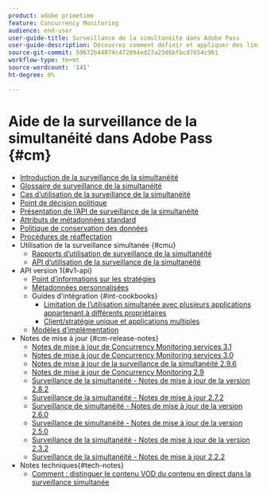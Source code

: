 ```yaml
---
product: adobe primetime
feature: Concurrency Monitoring
audience: end-user
user-guide-title: Surveillance de la simultanéité dans Adobe Pass
user-guide-description: Découvrez comment définir et appliquer des limites à l’utilisation simultanée dans plusieurs applications.
source-git-commit: 59672b44074c472094ed27a23d6bfbcd7654c901
workflow-type: tm+mt
source-wordcount: '141'
ht-degree: 0%

---
```



# Aide de la surveillance de la simultanéité dans Adobe Pass {#cm}

+ [Introduction de la surveillance de la simultanéité](cm-home.md)
+ [Glossaire de surveillance de la simultanéité](cm-glossary.md)
+ [Cas d’utilisation de la surveillance de la simultanéité](cm-use-cases.md)
+ [Point de décision politique](cm-policy-decision-point.md)
+ [Présentation de l’API de surveillance de la simultanéité](cm-api-overview.md)
+ [Attributs de métadonnées standard](standard-metadata-attributes.md)
+ [Politique de conservation des données](data-retention-policy.md)
+ [Procédures de réaffectation](cm-escalation-procedures.md)
+ Utilisation de la surveillance simultanée {#cmu}
   + [Rapports d’utilisation de surveillance de la simultanéité](cm-usage-reports.md)
   + [API d’utilisation de la surveillance de la simultanéité](cmu-api.md)
+ API version 1{#v1-api}
   + [Point d’informations sur les stratégies](policy-info-pt-versionone.md)
   + [Métadonnées personnalisées](custom-metadata.md)
   + Guides d’intégration {#int-cookbooks}
      + [Limitation de l’utilisation simultanée avec plusieurs applications appartenant à différents propriétaires](restrict-concurr-usage-mult-apps.md)
      + [Client/stratégie unique et applications multiples](single-tenant-policy-mult-app.md)
   + [Modèles d’implémentation](implementation-models.md)
+ Notes de mise à jour {#cm-release-notes}
   + [Notes de mise à jour de Concurrency Monitoring services 3.1](rn-cm-services-31.md)
   + [Notes de mise à jour de Concurrency Monitoring services 3.0](rn-cm-services-30.md)
   + [Notes de mise à jour de la surveillance de la simultanéité 2.9.6](rn-cm-296.md)
   + [Notes de mise à jour de Concurrency Monitoring 2.9](rn-cm-29.md)
   + [Surveillance de la simultanéité - Notes de mise à jour de la version 2.8.2](rn-cm-282.md)
   + [Surveillance de la simultanéité - Notes de mise à jour 2.7.2](rn-cm-272.md)
   + [Surveillance de simultanéité - Notes de mise à jour de la version 2.6.0](rn-cm-260.md)
   + [Surveillance de simultanéité - Notes de mise à jour de la version 2.5.0](rn-cm-250.md)
   + [Surveillance de la simultanéité - Notes de mise à jour de la version 2.3.2](rn-cm-232.md)
   + [Surveillance de la simultanéité - Notes de mise à jour 2.2.2](rn-cm-222.md)
+ Notes techniques{#tech-notes}
   + [Comment : distinguer le contenu VOD du contenu en direct dans la surveillance simultanée](vod-live-dist.md)

<!--    + [Usage reports](usage-rep-versionone.md) -->
